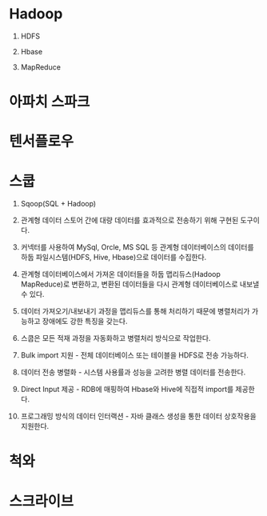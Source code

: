 # Hadoop

1. HDFS

2. Hbase

3. MapReduce

# 아파치 스파크

# 텐서플로우

# 스쿱

1. Sqoop(SQL + Hadoop)

2. 관계형 데이터 스토어 간에 대량 데이터를 효과적으로 전송하기 위해 구현된 도구이다.

3. 커넥터를 사용하여 MySql, Orcle, MS SQL 등 관계형 데이터베이스의 데이터를 하둡 파일시스템(HDFS, Hive, Hbase)으로 데이터를 수집한다.

4. 관계형 데이터베이스에서 가져온 데이터들을 하둡 맵리듀스(Hadoop MapReduce)로 변환하고, 변환된 데이터들을 다시 관계형 데이터베이스로 내보낼 수 있다.

5. 데이터 가져오기/내보내기 과정을 맵리듀스를 통해 처리하기 때문에 병렬처리가 가능하고 장애에도 강한 특징을 갖는다.

6. 스쿱은 모든 적재 과정을 자동화하고 병렬처리 방식으로 작업한다.

7. Bulk import 지원 - 전체 데이터베이스 또는 테이블을 HDFS로 전송 가능하다.

8. 데이터 전송 병렬화 - 시스템 사용률과 성능을 고려한 병렬 데이터를 전송한다.

9. Direct Input 제공 - RDB에 매핑하여 Hbase와 Hive에 직접적 import를 제공한다.

10. 프로그래밍 방식의 데이터 인터랙션 - 자바 클래스 생성을 통한 데이터 상호작용을 지원한다.

# 척와

# 스크라이브